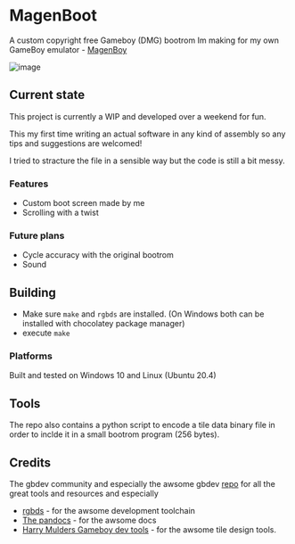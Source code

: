 # MagenBoot

A custom copyright free Gameboy (DMG) bootrom Im making for my own GameBoy emulator - [MagenBoy](https://github.com/alloncm/MagenBoy)

![image](https://user-images.githubusercontent.com/25867720/141656838-32758f77-ed39-4443-8edc-d1a90751cb00.png)

## Current state

This project is currently a WIP and developed over a weekend for fun.

This my first time writing an actual software in any kind of assembly so any tips and suggestions are welcomed!

I tried to stracture the file in a sensible way but the code is still a bit messy.

### Features

* Custom boot screen made by me
* Scrolling with a twist

### Future plans

* Cycle accuracy with the original bootrom
* Sound

## Building

* Make sure `make` and `rgbds` are installed. (On Windows both can be installed with chocolatey package manager)
* execute `make`

### Platforms

Built and tested on Windows 10 and Linux (Ubuntu 20.4)

## Tools

The repo also contains a python script to encode a tile data binary file 
in order to inclde it in a small bootrom program (256 bytes).

## Credits

The gbdev community and especially the awsome gbdev [repo](https://github.com/gbdev/awesome-gbdev) for all the great tools and resources
and especially
* [rgbds](https://github.com/gbdev/rgbds) - for the awsome development toolchain
* [The pandocs](https://gbdev.io/pandocs/) - for the awsome docs
* [Harry Mulders Gameboy dev tools](http://www.devrs.com/gb/hmgd/intro.html) - for the awsome tile design tools.

